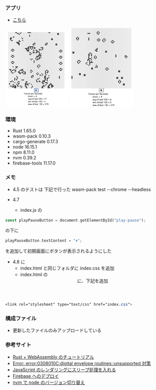 ### アプリ

- [こちら](https://rust-wasm-lifegame.web.app/)

<img src="images/image1.png" width="200"> <img src="images/image2.png" width="200">

### 環境

- Rust 1.65.0
- wasm-pack 0.10.3
- cargo-generate 0.17.3
- node 16.15.1
- npm 8.11.0
- nvm 0.39.2
- firebase-tools 11.17.0

### メモ

- 4.5 のテストは 下記で行った
  wasm-pack test --chrome --headless

- 4.7

  - index.js の

```rust
const playPauseButton = document.getElementById("play-pause");
```

の下に

```rust
playPauseButton.textContent = "⏸";
```

を追加して初期画面にボタンが表示されるようにした

- 4.8 に
  - index.html と同じフォルダに index.css を追加
  - index.html の <header> に、下記を追加

```css
<link rel="stylesheet" type="text/css" href="index.css">
```

### 構成ファイル

- 更新したファイルのみアップロードしている

### 参考サイト

- [Rust + WebAssembly のチュートリアル](https://rustwasm.github.io/docs/book/introduction.html)
- [Error: error:0308010C:digital envelope routines::unsupported 対策](https://zenn.dev/pontagon333/articles/26c89cbc14e81f)
- [JavaScript のレンダリングにスリープ処理を入れる](https://www.wakuwakubank.com/posts/695-javascript-timer-sleep/)
- [Firebase へのデプロイ](https://qiita.com/namn1125/items/8ffa0f87fa03f59f3acc#4-firebase%E3%81%A7%E3%83%87%E3%83%97%E3%83%AD%E3%82%A4)
- [nvm で node のバージョン切り替え](https://maku77.github.io/nodejs/env/nvm)
